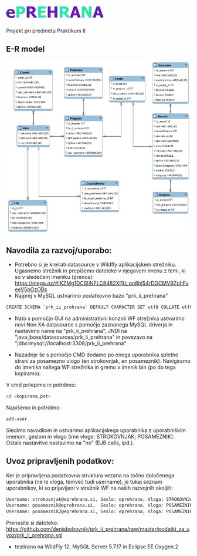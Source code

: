 # ![logo](/prk_ii_prehrana/WebContent/img/logo.png)
Projekt pri predmetu Praktikum II

## E-R model
![er_model](/er_model/er_model.png)

## Navodila za razvoj/uporabo:
- Potrebno si je kreirati datasource v Wildfly aplikacijskem strežniku. Ugasnemo strežnik in prepišemo datoteke v njegovem imenu z temi, ki so v sledečem imeniku (prenos): https://mega.nz/#!KZMg1DCS!iNFLC8482Xl1U_pn8hj54rDGCMV9ZphFveeV5pOzOBs
- Najprej v MySQL ustvarimo podatkovno bazo "prk_ii_prehrana"
```bash
CREATE SCHEMA `prk_ii_prehrana` DEFAULT CHARACTER SET utf8 COLLATE utf8_slovenian_ci ;
```

- Nato s pomočjo GUI na administrativni konzoli WF strežnika ustvarimo novi Non XA datasource s pomočjo zaznanega MySQL driverja in nastavimo name na "prk_ii_prehrana", JNDI na "java:jboss/datasources/prk_ii_prehrana" in povezavo na "jdbc:mysql://localhost:3306/prk_ii_prehrana"

- Nazadnje še s pomočjo CMD dodamo po enega uporabnika spletne strani za posamezno vlogo (en strokovnjak, en posameznik). Navigiramo do imenika našega WF strežnika in gremo v imenik bin (po do tega kopiramo):

V cmd prilepimo in potrdimo:
```bash
cd <kopirana_pot>
```

Napišemo in potrdimo:
```bash
add-user
```

Sledimo navodilom in ustvarimo aplikacijskega uporabnika z uporabniškim imenom, geslom in vlogo (ime vloge: STROKOVNJAK; POSAMEZNIK). Ostale nastavitve nastavimo na "no" (EJB calls, ipd.).

## Uvoz pripravljenih podatkov:
Ker je pripravljena podatkovna struktura vezana na točno določenega uporabnika (ne le vloga, temveč tudi username), je tukaj seznam uporabnikov, ki so prijavljeni v strežnik WF na naših razvojnih okoljih:
```bash
Username: strokovnjak@eprehrana.si, Geslo: eprehrana, Vloga: STROKOVNJAK
Username: posameznik@eprehrana.si,  Geslo: eprehrana, Vloga: POSAMEZNIK
Username: posameznik2@eprehrana.si, Geslo: eprehrana, Vloga: POSAMEZNIK
```

Prenesite si datoteko: https://github.com/denisbobovnik/prk_ii_prehrana/raw/master/podatki_za_uvoz/prk_ii_prehrana.sql

- testirano na WildFly 12, MySQL Server 5.7.17 in Eclipse EE Oxygen.2
